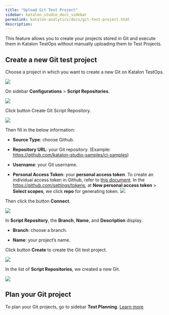 ```yaml
---
title: "Upload Git Test Project" 
sidebar: katalon_studio_docs_sidebar
permalink: katalon-analytics/docs/git-test-project.html 
description: 
---
```


This feature allows you to create your projects stored in Git and execute them in Katalon TestOps without manually uploading them to Test Projects.

## Create a new Git test project

Choose a project in which you want to create a new Git on Katalon TestOps.

![](https://github.com/katalon-studio/docs-images/raw/master/katalon-analytics/docs/git-test-project/kt_choose_project_create_git.png)

On sidebar **Configurations** > **Script Repositories**. 

![](https://github.com/katalon-studio/docs-images/raw/master/katalon-analytics/docs/git-test-project/kt_config_script_repo.png)

Click button Create Git Script Repository.

![](https://github.com/katalon-studio/docs-images/raw/master/katalon-analytics/docs/git-test-project/kt_click_create_git_script_repo.png)

Then fill in the below information:

- **Source Type**: choose Github.

- **Repository URL**: your Git repository. (Example: https://github.com/katalon-studio-samples/ci-samples)

- **Username**: your Git username.

- **Personal Access Token**: your **personal access token**. To create an individual access token in Github, refer to [this document](https://help.github.com/en/github/authenticating-to-github/creating-a-personal-access-token-for-the-command-line). In the https://github.com/settings/tokens, at **New personal access token** > **Select scopes**, we click **repo** for generating token.
   ![](https://github.com/katalon-studio/docs-images/raw/master/katalon-analytics/docs/git-test-project/kt_token_select_scopes.png)

Then click the button **Connect**.

![](https://github.com/katalon-studio/docs-images/raw/master/katalon-analytics/docs/git-test-project/kt_fill_script_repositories.png)

In **Script Repository**, the **Branch**, **Name**, and **Description** display.

- **Branch**: choose a branch.

- **Name**: your project’s name.

Click button **Create** to create the Git test project.

![](https://github.com/katalon-studio/docs-images/raw/master/katalon-analytics/docs/git-test-project/kt_connect_script_repositories.png)

In the list of **Script Repositories**, we created a new Git. 

![](https://github.com/katalon-studio/docs-images/raw/master/katalon-analytics/docs/git-test-project/kt_git_sample_create.png)

## Plan your Git project

To plan your Git projects, go to sidebar **Test Planning**. [Learn more](https://docs.katalon.com/katalon-analytics/docs/create-plan.html)